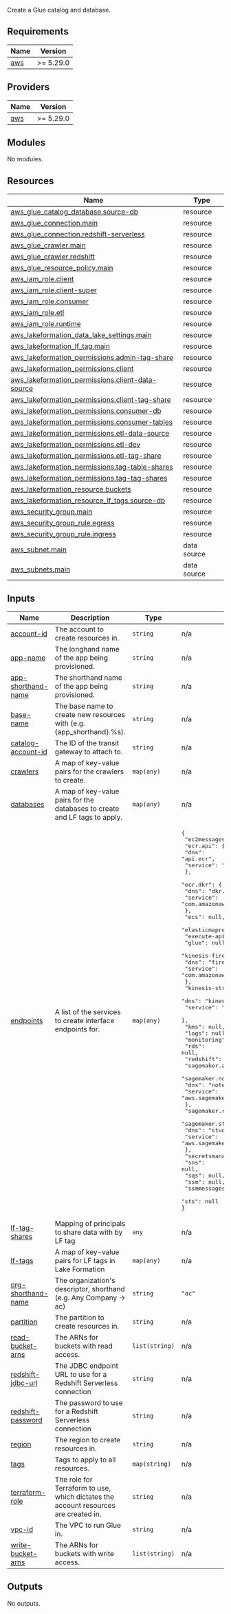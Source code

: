 Create a Glue catalog and database.

## Requirements

| Name | Version |
|------|---------|
| <a name="requirement_aws"></a> [aws](#requirement\_aws) | >= 5.29.0 |

## Providers

| Name | Version |
|------|---------|
| <a name="provider_aws"></a> [aws](#provider\_aws) | >= 5.29.0 |

## Modules

No modules.

## Resources

| Name | Type |
|------|------|
| [aws_glue_catalog_database.source-db](https://registry.terraform.io/providers/hashicorp/aws/latest/docs/resources/glue_catalog_database) | resource |
| [aws_glue_connection.main](https://registry.terraform.io/providers/hashicorp/aws/latest/docs/resources/glue_connection) | resource |
| [aws_glue_connection.redshift-serverless](https://registry.terraform.io/providers/hashicorp/aws/latest/docs/resources/glue_connection) | resource |
| [aws_glue_crawler.main](https://registry.terraform.io/providers/hashicorp/aws/latest/docs/resources/glue_crawler) | resource |
| [aws_glue_crawler.redshift](https://registry.terraform.io/providers/hashicorp/aws/latest/docs/resources/glue_crawler) | resource |
| [aws_glue_resource_policy.main](https://registry.terraform.io/providers/hashicorp/aws/latest/docs/resources/glue_resource_policy) | resource |
| [aws_iam_role.client](https://registry.terraform.io/providers/hashicorp/aws/latest/docs/resources/iam_role) | resource |
| [aws_iam_role.client-super](https://registry.terraform.io/providers/hashicorp/aws/latest/docs/resources/iam_role) | resource |
| [aws_iam_role.consumer](https://registry.terraform.io/providers/hashicorp/aws/latest/docs/resources/iam_role) | resource |
| [aws_iam_role.etl](https://registry.terraform.io/providers/hashicorp/aws/latest/docs/resources/iam_role) | resource |
| [aws_iam_role.runtime](https://registry.terraform.io/providers/hashicorp/aws/latest/docs/resources/iam_role) | resource |
| [aws_lakeformation_data_lake_settings.main](https://registry.terraform.io/providers/hashicorp/aws/latest/docs/resources/lakeformation_data_lake_settings) | resource |
| [aws_lakeformation_lf_tag.main](https://registry.terraform.io/providers/hashicorp/aws/latest/docs/resources/lakeformation_lf_tag) | resource |
| [aws_lakeformation_permissions.admin-tag-share](https://registry.terraform.io/providers/hashicorp/aws/latest/docs/resources/lakeformation_permissions) | resource |
| [aws_lakeformation_permissions.client](https://registry.terraform.io/providers/hashicorp/aws/latest/docs/resources/lakeformation_permissions) | resource |
| [aws_lakeformation_permissions.client-data-source](https://registry.terraform.io/providers/hashicorp/aws/latest/docs/resources/lakeformation_permissions) | resource |
| [aws_lakeformation_permissions.client-tag-share](https://registry.terraform.io/providers/hashicorp/aws/latest/docs/resources/lakeformation_permissions) | resource |
| [aws_lakeformation_permissions.consumer-db](https://registry.terraform.io/providers/hashicorp/aws/latest/docs/resources/lakeformation_permissions) | resource |
| [aws_lakeformation_permissions.consumer-tables](https://registry.terraform.io/providers/hashicorp/aws/latest/docs/resources/lakeformation_permissions) | resource |
| [aws_lakeformation_permissions.etl-data-source](https://registry.terraform.io/providers/hashicorp/aws/latest/docs/resources/lakeformation_permissions) | resource |
| [aws_lakeformation_permissions.etl-dev](https://registry.terraform.io/providers/hashicorp/aws/latest/docs/resources/lakeformation_permissions) | resource |
| [aws_lakeformation_permissions.etl-tag-share](https://registry.terraform.io/providers/hashicorp/aws/latest/docs/resources/lakeformation_permissions) | resource |
| [aws_lakeformation_permissions.tag-table-shares](https://registry.terraform.io/providers/hashicorp/aws/latest/docs/resources/lakeformation_permissions) | resource |
| [aws_lakeformation_permissions.tag-tag-shares](https://registry.terraform.io/providers/hashicorp/aws/latest/docs/resources/lakeformation_permissions) | resource |
| [aws_lakeformation_resource.buckets](https://registry.terraform.io/providers/hashicorp/aws/latest/docs/resources/lakeformation_resource) | resource |
| [aws_lakeformation_resource_lf_tags.source-db](https://registry.terraform.io/providers/hashicorp/aws/latest/docs/resources/lakeformation_resource_lf_tags) | resource |
| [aws_security_group.main](https://registry.terraform.io/providers/hashicorp/aws/latest/docs/resources/security_group) | resource |
| [aws_security_group_rule.egress](https://registry.terraform.io/providers/hashicorp/aws/latest/docs/resources/security_group_rule) | resource |
| [aws_security_group_rule.ingress](https://registry.terraform.io/providers/hashicorp/aws/latest/docs/resources/security_group_rule) | resource |
| [aws_subnet.main](https://registry.terraform.io/providers/hashicorp/aws/latest/docs/data-sources/subnet) | data source |
| [aws_subnets.main](https://registry.terraform.io/providers/hashicorp/aws/latest/docs/data-sources/subnets) | data source |

## Inputs

| Name | Description | Type | Default | Required |
|------|-------------|------|---------|:--------:|
| <a name="input_account-id"></a> [account-id](#input\_account-id) | The account to create resources in. | `string` | n/a | yes |
| <a name="input_app-name"></a> [app-name](#input\_app-name) | The longhand name of the app being provisioned. | `string` | n/a | yes |
| <a name="input_app-shorthand-name"></a> [app-shorthand-name](#input\_app-shorthand-name) | The shorthand name of the app being provisioned. | `string` | n/a | yes |
| <a name="input_base-name"></a> [base-name](#input\_base-name) | The base name to create new resources with (e.g. {app\_shorthand}.%s). | `string` | n/a | yes |
| <a name="input_catalog-account-id"></a> [catalog-account-id](#input\_catalog-account-id) | The ID of the transit gateway to attach to. | `string` | n/a | yes |
| <a name="input_crawlers"></a> [crawlers](#input\_crawlers) | A map of key-value pairs for the crawlers to create. | `map(any)` | n/a | yes |
| <a name="input_databases"></a> [databases](#input\_databases) | A map of key-value pairs for the databases to create and LF tags to apply. | `map(any)` | n/a | yes |
| <a name="input_endpoints"></a> [endpoints](#input\_endpoints) | A list of the services to create interface endpoints for. | `map(any)` | <pre>{<br>  "ec2messages": null,<br>  "ecr.api": {<br>    "dns": "api.ecr",<br>    "service": "com.amazonaws.%s.ecr.api"<br>  },<br>  "ecr.dkr": {<br>    "dns": "dkr.ecr",<br>    "service": "com.amazonaws.%s.ecr.dkr"<br>  },<br>  "ecs": null,<br>  "elasticmapreduce": null,<br>  "execute-api": null,<br>  "glue": null,<br>  "kinesis-firehose": {<br>    "dns": "firehose",<br>    "service": "com.amazonaws.%s.kinesis-firehose"<br>  },<br>  "kinesis-streams": {<br>    "dns": "kinesis",<br>    "service": "com.amazonaws.%s.kinesis-streams"<br>  },<br>  "kms": null,<br>  "logs": null,<br>  "monitoring": null,<br>  "rds": null,<br>  "redshift": null,<br>  "sagemaker.api": null,<br>  "sagemaker.notebook": {<br>    "dns": "notebook",<br>    "service": "aws.sagemaker.%s.notebook"<br>  },<br>  "sagemaker.runtime": null,<br>  "sagemaker.studio": {<br>    "dns": "studio",<br>    "service": "aws.sagemaker.%s.studio"<br>  },<br>  "secretsmanager": null,<br>  "sns": null,<br>  "sqs": null,<br>  "ssm": null,<br>  "ssmmessages": null,<br>  "sts": null<br>}</pre> | no |
| <a name="input_lf-tag-shares"></a> [lf-tag-shares](#input\_lf-tag-shares) | Mapping of principals to share data with by LF tag | `any` | n/a | yes |
| <a name="input_lf-tags"></a> [lf-tags](#input\_lf-tags) | A map of key-value pairs for LF tags in Lake Formation | `map(any)` | n/a | yes |
| <a name="input_org-shorthand-name"></a> [org-shorthand-name](#input\_org-shorthand-name) | The organization's descriptor, shorthand (e.g. Any Company -> ac) | `string` | `"ac"` | no |
| <a name="input_partition"></a> [partition](#input\_partition) | The partition to create resources in. | `string` | n/a | yes |
| <a name="input_read-bucket-arns"></a> [read-bucket-arns](#input\_read-bucket-arns) | The ARNs for buckets with read access. | `list(string)` | n/a | yes |
| <a name="input_redshift-jdbc-url"></a> [redshift-jdbc-url](#input\_redshift-jdbc-url) | The JDBC endpoint URL to use for a Redshift Serverless connection | `string` | n/a | yes |
| <a name="input_redshift-password"></a> [redshift-password](#input\_redshift-password) | The password to use for a Redshift Serverless connection | `string` | n/a | yes |
| <a name="input_region"></a> [region](#input\_region) | The region to create resources in. | `string` | n/a | yes |
| <a name="input_tags"></a> [tags](#input\_tags) | Tags to apply to all resources. | `map(string)` | n/a | yes |
| <a name="input_terraform-role"></a> [terraform-role](#input\_terraform-role) | The role for Terraform to use, which dictates the account resources are created in. | `string` | n/a | yes |
| <a name="input_vpc-id"></a> [vpc-id](#input\_vpc-id) | The VPC to run Glue in. | `string` | n/a | yes |
| <a name="input_write-bucket-arns"></a> [write-bucket-arns](#input\_write-bucket-arns) | The ARNs for buckets with write access. | `list(string)` | n/a | yes |

## Outputs

No outputs.
